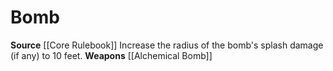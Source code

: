 ﻿---
id: '2'
name: Bomb
rarity: Common
source: '[[DATABASE/source/Core Rulebook|Core Rulebook]]'
trait: null
type: Weapon Critical Specialization

---
# Bomb

**Source** [[Core Rulebook]] 
Increase the radius of the bomb's splash damage (if any) to 10 feet.
**Weapons** [[Alchemical Bomb]]